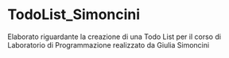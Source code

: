 # TodoList_Simoncini
Elaborato riguardante la creazione di una Todo List per il corso di Laboratorio di Programmazione realizzato da Giulia Simoncini
